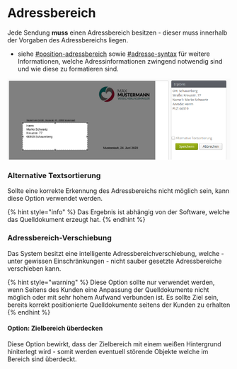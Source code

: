 # Adressbereich

Jede Sendung **muss** einen Adressbereich besitzen - dieser muss innerhalb der Vorgaben des Adressbereichs liegen.

* &#x20;siehe [#position-adressbereich](../../themen/adressen.md#position-adressbereich "mention") sowie [#adresse-syntax](../../themen/adressen.md#adresse-syntax "mention") für weitere Informationen, welche Adressinformationen zwingend notwendig sind und wie diese zu formatieren sind.

![Beispiel: Korrekt platzierter und erkannter Adressbereich](<../../.gitbook/assets/image (4).png>)

### Alternative Textsortierung

Sollte eine korrekte Erkennung des Adressbereichs nicht möglich sein, kann diese Option verwendet werden.&#x20;

{% hint style="info" %}
Das Ergebnis ist abhängig von der Software, welche das Quelldokument erzeugt hat.
{% endhint %}

### Adressbereich-Verschiebung

Das System besitzt eine intelligente Adressbereichverschiebung, welche - unter gewissen Einschränkungen - nicht sauber gesetzte Adressbereiche verschieben kann.&#x20;

{% hint style="warning" %}
Diese Option sollte nur verwendet werden, wenn Seitens des Kunden eine Anpassung der Quelldokumente nicht möglich oder mit sehr hohem Aufwand verbunden ist. Es sollte Ziel sein, bereits korrekt positionierte Quelldokumente seitens der Kunden zu erhalten
{% endhint %}

#### Option: Zielbereich überdecken

Diese Option bewirkt, dass der Zielbereich mit einem weißen Hintergrund hiniterlegt wird - somit werden eventuell störende Objekte welche im Bereich sind überdeckt.

